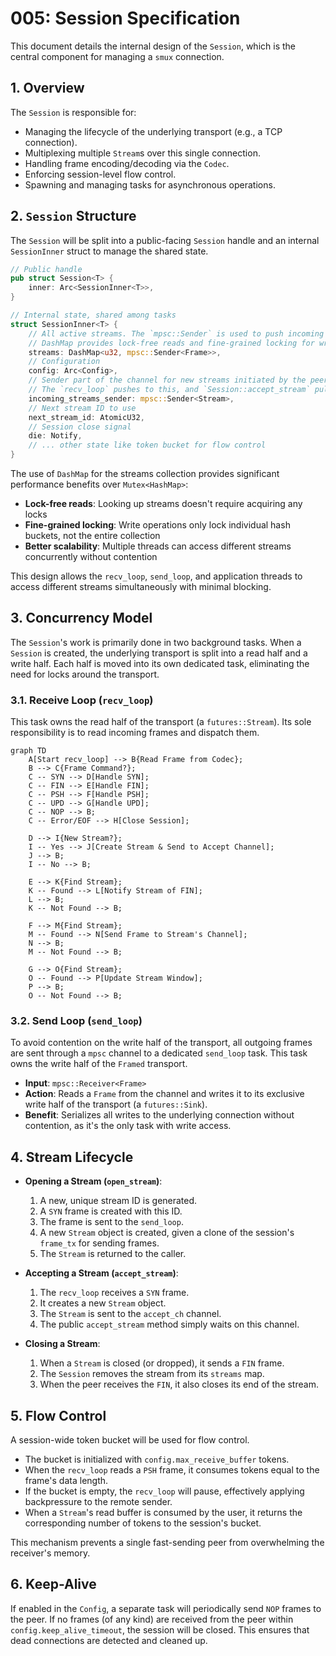 # 005: Session Specification

This document details the internal design of the `Session`, which is the central component for managing a `smux` connection.

## 1. Overview

The `Session` is responsible for:
*   Managing the lifecycle of the underlying transport (e.g., a TCP connection).
*   Multiplexing multiple `Stream`s over this single connection.
*   Handling frame encoding/decoding via the `Codec`.
*   Enforcing session-level flow control.
*   Spawning and managing tasks for asynchronous operations.

## 2. `Session` Structure

The `Session` will be split into a public-facing `Session` handle and an internal `SessionInner` struct to manage the shared state.

```rust
// Public handle
pub struct Session<T> {
    inner: Arc<SessionInner<T>>,
}

// Internal state, shared among tasks
struct SessionInner<T> {
    // All active streams. The `mpsc::Sender` is used to push incoming Frames to the stream.
    // DashMap provides lock-free reads and fine-grained locking for writes.
    streams: DashMap<u32, mpsc::Sender<Frame>>,
    // Configuration
    config: Arc<Config>,
    // Sender part of the channel for new streams initiated by the peer.
    // The `recv_loop` pushes to this, and `Session::accept_stream` pulls from the receiver.
    incoming_streams_sender: mpsc::Sender<Stream>,
    // Next stream ID to use
    next_stream_id: AtomicU32,
    // Session close signal
    die: Notify,
    // ... other state like token bucket for flow control
}
```

The use of `DashMap` for the streams collection provides significant performance benefits over `Mutex<HashMap>`:
- **Lock-free reads**: Looking up streams doesn't require acquiring any locks
- **Fine-grained locking**: Write operations only lock individual hash buckets, not the entire collection
- **Better scalability**: Multiple threads can access different streams concurrently without contention

This design allows the `recv_loop`, `send_loop`, and application threads to access different streams simultaneously with minimal blocking.

## 3. Concurrency Model

The `Session`'s work is primarily done in two background tasks. When a `Session` is created, the underlying transport is split into a read half and a write half. Each half is moved into its own dedicated task, eliminating the need for locks around the transport.

### 3.1. Receive Loop (`recv_loop`)

This task owns the read half of the transport (a `futures::Stream`). Its sole responsibility is to read incoming frames and dispatch them.

```mermaid
graph TD
    A[Start recv_loop] --> B{Read Frame from Codec};
    B --> C{Frame Command?};
    C -- SYN --> D[Handle SYN];
    C -- FIN --> E[Handle FIN];
    C -- PSH --> F[Handle PSH];
    C -- UPD --> G[Handle UPD];
    C -- NOP --> B;
    C -- Error/EOF --> H[Close Session];

    D --> I{New Stream?};
    I -- Yes --> J[Create Stream & Send to Accept Channel];
    J --> B;
    I -- No --> B;

    E --> K{Find Stream};
    K -- Found --> L[Notify Stream of FIN];
    L --> B;
    K -- Not Found --> B;

    F --> M{Find Stream};
    M -- Found --> N[Send Frame to Stream's Channel];
    N --> B;
    M -- Not Found --> B;

    G --> O{Find Stream};
    O -- Found --> P[Update Stream Window];
    P --> B;
    O -- Not Found --> B;
```

### 3.2. Send Loop (`send_loop`)

To avoid contention on the write half of the transport, all outgoing frames are sent through a `mpsc` channel to a dedicated `send_loop` task. This task owns the write half of the `Framed` transport.

*   **Input**: `mpsc::Receiver<Frame>`
*   **Action**: Reads a `Frame` from the channel and writes it to its exclusive write half of the transport (a `futures::Sink`).
*   **Benefit**: Serializes all writes to the underlying connection without contention, as it's the only task with write access.

## 4. Stream Lifecycle

*   **Opening a Stream (`open_stream`)**:
    1.  A new, unique stream ID is generated.
    2.  A `SYN` frame is created with this ID.
    3.  The frame is sent to the `send_loop`.
    4.  A new `Stream` object is created, given a clone of the session's `frame_tx` for sending frames.
    5.  The `Stream` is returned to the caller.

*   **Accepting a Stream (`accept_stream`)**:
    1.  The `recv_loop` receives a `SYN` frame.
    2.  It creates a new `Stream` object.
    3.  The `Stream` is sent to the `accept_ch` channel.
    4.  The public `accept_stream` method simply waits on this channel.

*   **Closing a Stream**:
    1.  When a `Stream` is closed (or dropped), it sends a `FIN` frame.
    2.  The `Session` removes the stream from its `streams` map.
    3.  When the peer receives the `FIN`, it also closes its end of the stream.

## 5. Flow Control

A session-wide token bucket will be used for flow control.

*   The bucket is initialized with `config.max_receive_buffer` tokens.
*   When the `recv_loop` reads a `PSH` frame, it consumes tokens equal to the frame's data length.
*   If the bucket is empty, the `recv_loop` will pause, effectively applying backpressure to the remote sender.
*   When a `Stream`'s read buffer is consumed by the user, it returns the corresponding number of tokens to the session's bucket.

This mechanism prevents a single fast-sending peer from overwhelming the receiver's memory.

## 6. Keep-Alive

If enabled in the `Config`, a separate task will periodically send `NOP` frames to the peer. If no frames (of any kind) are received from the peer within `config.keep_alive_timeout`, the session will be closed. This ensures that dead connections are detected and cleaned up.
